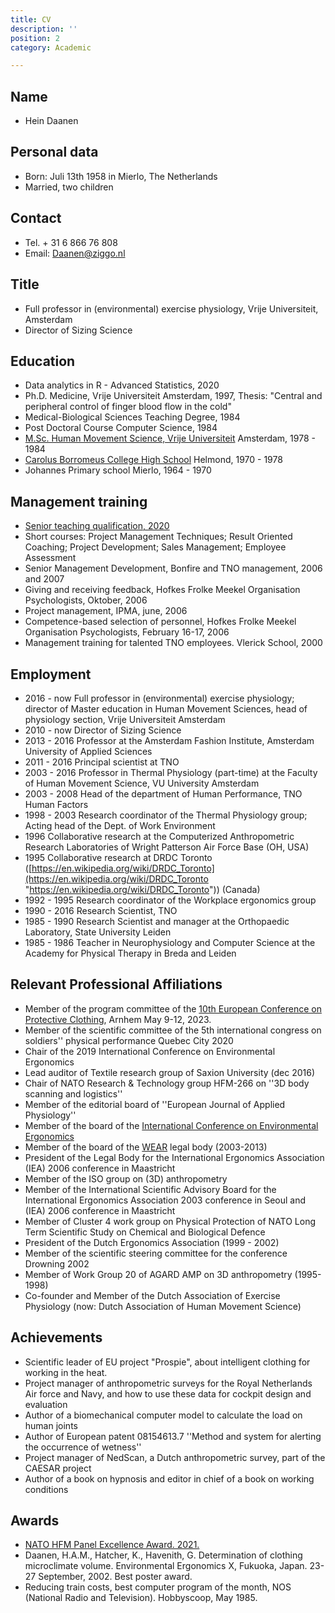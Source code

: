 ```yaml
---
title: CV
description: ''
position: 2
category: Academic

---
```

## Name

* Hein Daanen

## Personal data

* Born: Juli 13th 1958 in Mierlo, The Netherlands
* Married, two children

## Contact

* Tel. + 31 6 866 76 808
* Email: Daanen@ziggo.nl

## Title

* Full professor in (environmental) exercise physiology, Vrije Universiteit, Amsterdam
* Director of Sizing Science

## Education

* Data analytics in R - Advanced Statistics, 2020
* Ph.D. Medicine, Vrije Universiteit Amsterdam, 1997, Thesis: "Central and peripheral control of finger blood flow in the cold"
* Medical-Biological Sciences Teaching Degree, 1984
* Post Doctoral Course Computer Science, 1984
* [M.Sc. Human Movement Science, Vrije Universiteit](https://vu.nl/en/about-vu/faculties/faculty-of-behavioural-and-movement-sciences/departments/human-movement-sciences) Amsterdam, 1978 - 1984
* [Carolus Borromeus College High School](http://www.carolus.nl) Helmond, 1970 - 1978
* Johannes Primary school Mierlo, 1964 - 1970

## Management training

* [Senior teaching qualification, 2020](/images/stq.pdf "STQ")
* Short courses: Project Management Techniques; Result Oriented Coaching; Project Development; Sales Management; Employee Assessment
* Senior Management Development, Bonfire and TNO management, 2006 and 2007
* Giving and receiving feedback, Hofkes Frolke Meekel Organisation Psychologists, Oktober, 2006
* Project management, IPMA, june, 2006
* Competence-based selection of personnel, Hofkes Frolke Meekel Organisation Psychologists, February 16-17, 2006
* Management training for talented TNO employees. Vlerick School, 2000

## Employment

* 2016 - now Full professor in (environmental) exercise physiology; director of Master education in Human Movement Sciences, head of physiology section, Vrije Universiteit Amsterdam
* 2010 - now Director of Sizing Science
* 2013 - 2016 Professor at the Amsterdam Fashion Institute, Amsterdam University of Applied Sciences
* 2011 - 2016 Principal scientist at TNO
* 2003 - 2016 Professor in Thermal Physiology (part-time) at the Faculty of Human Movement Science, VU University Amsterdam
* 2003 - 2008 Head of the department of Human Performance, TNO Human Factors
* 1998 - 2003 Research coordinator of the Thermal Physiology group; Acting head of the Dept. of Work Environment
* 1996 Collaborative research at the Computerized Anthropometric Research Laboratories of Wright Patterson Air Force Base (OH, USA)
* 1995 Collaborative research at DRDC Toronto ([https://en.wikipedia.org/wiki/DRDC_Toronto](https://en.wikipedia.org/wiki/DRDC_Toronto "https://en.wikipedia.org/wiki/DRDC_Toronto")) (Canada)
* 1992 - 1995 Research coordinator of the Workplace ergonomics group
* 1990 - 2016 Research Scientist, TNO
* 1985 - 1990 Research Scientist and manager at the Orthopaedic Laboratory, State University Leiden
* 1985 - 1986 Teacher in Neurophysiology and Computer Science at the Academy for Physical Therapy in Breda and Leiden

## Relevant Professional Affiliations

* Member of the program committee of the [10th European Conference on Protective Clothing](https://ecpc.nipv.nl/ "ECPC"), Arnhem May 9-12, 2023.
* Member of the scientific committee of the 5th international congress on soldiers'' physical performance Quebec City 2020
* Chair of the 2019 International Conference on Environmental Ergonomics
* Lead auditor of Textile research group of Saxion University (dec 2016)
* Chair of NATO Research & Technology group HFM-266 on ''3D body scanning and logistics''
* Member of the editorial board of ''European Journal of Applied Physiology''
* Member of the board of the [International Conference on Environmental Ergonomics](http://www.environmental-ergonomics.org)
* Member of the board of the [WEAR](http://ovrt.nist.gov/projects/wear/) legal body (2003-2013)
* President of the Legal Body for the International Ergonomics Association (IEA) 2006 conference in Maastricht
* Member of the ISO group on (3D) anthropometry
* Member of the International Scientific Advisory Board for the International Ergonomics Association 2003 conference in Seoul and (IEA) 2006 conference in Maastricht
* Member of Cluster 4 work group on Physical Protection of NATO Long Term Scientific Study on Chemical and Biological Defence
* President of the Dutch Ergonomics Association (1999 - 2002)
* Member of the scientific steering committee for the conference Drowning 2002
* Member of Work Group 20 of AGARD AMP on 3D anthropometry (1995-1998)
* Co-founder and Member of the Dutch Association of Exercise Physiology (now: Dutch Association of Human Movement Science)

## Achievements

* Scientific leader of EU project "Prospie", about intelligent clothing for working in the heat.
* Project manager of anthropometric surveys for the Royal Netherlands Air force and Navy, and how to use these data for cockpit design and evaluation
* Author of a biomechanical computer model to calculate the load on human joints
* Author of European patent 08154613.7 ''Method and system for alerting the occurrence of wetness''
* Project manager of NedScan, a Dutch anthropometric survey, part of the CAESAR project
* Author of a book on hypnosis and editor in chief of a book on working conditions

## Awards

* [NATO HFM Panel Excellence Award. 2021.](/images/panel-excellence-award-certificate_daanen.pdf "NATO Award")
* Daanen, H.A.M., Hatcher, K., Havenith, G. Determination of clothing microclimate volume. Environmental Ergonomics X, Fukuoka, Japan. 23-27 September, 2002. Best poster award.
* Reducing train costs, best computer program of the month, NOS (National Radio and Television). Hobbyscoop, May 1985.